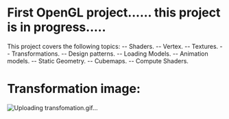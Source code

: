 # First OpenGL project...... this project is in progress.....
This project covers the following topics:
-- Shaders.
-- Vertex.
-- Textures.
-- Transformations.
-- Design patterns.
-- Loading Models.
-- Animation models.
-- Static Geometry.
-- Cubemaps.
-- Compute Shaders.
# Transformation image:

![Uploading transfomation.gif…]()
